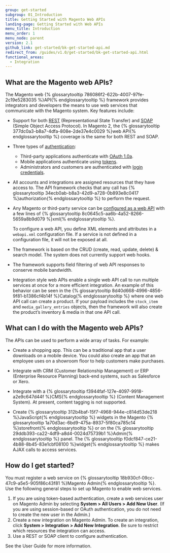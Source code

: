 ```yaml
---
group: get-started
subgroup: 01_Introduction
title: Getting Started with Magento Web APIs
landing-page: Getting Started with Web APIs
menu_title: Introduction
menu_order: 1
menu_node: parent
version: 2.1
github_link: get-started/bk-get-started-api.md
redirect_from: /guides/v1.0/get-started/bk-get-started-api.html
functional_areas:
  - Integration
---
```

<h2 id="whatare">What are the Magento web APIs?</h2>

The Magento web {% glossarytooltip 786086f2-622b-4007-97fe-2c19e5283035 %}API{% endglossarytooltip %} framework provides integrators and developers the means to use web services that communicate with the Magento system. Key features include:

* Support for both <a href="{{ page.baseurl }}/rest/bk-rest.html">REST</a> (Representational State Transfer) and <a href="{{ page.baseurl }}/soap/bk-soap.html">SOAP</a> (Simple Object Access Protocol). In Magento 2, the {% glossarytooltip 377dc0a3-b8a7-4dfa-808e-2de37e4c0029 %}web API{% endglossarytooltip %} coverage is the same for both REST and SOAP.

* Three types of <a href="{{ page.baseurl }}/get-started/authentication/gs-authentication.html">authentication</a>:
	* Third-party applications authenticate with <a href="{{ page.baseurl }}/get-started/authentication/gs-authentication-oauth.html">OAuth 1.0a</a>.
	* Mobile applications authenticate using <a href="{{ page.baseurl }}/get-started/authentication/gs-authentication-token.html">tokens</a>.
	* Administrators and customers are authenticated with <a href="{{ page.baseurl }}/get-started/authentication/gs-authentication-token.html">login credentials</a>.

* All accounts and integrations are assigned resources that they have access to. The API framework checks that any call has {% glossarytooltip 34ecb0ab-b8a3-42d9-a728-0b893e8c0417 %}authorization{% endglossarytooltip %} to perform the request.

* Any Magento or third-party service can be <a href="{{ page.baseurl }}/extension-dev-guide/service-contracts/service-to-web-service.html">configured as a web API</a> with a few lines of {% glossarytooltip 8c0645c5-aa6b-4a52-8266-5659a8b9d079 %}xml{% endglossarytooltip %}.

	 To configure a web API, you define XML elements and attributes in a `webapi.xml` configuration file. If a service is not defined in a configuration file, it will not be exposed at all.
* The framework is based on the CRUD (create, read, update, delete) & search model. The system does not currently support web hooks.

* The framework supports field filtering of web API responses to conserve mobile bandwidth.

* Integration style web APIs enable a single web API call to run multiple services at once for a more efficient integration.  An example of this behavior can be seen in the {% glossarytooltip 8d40d668-4996-4856-9f81-b1386cf4b14f %}Catalog{% endglossarytooltip %} where one web API call can create a product. If your payload includes the `stock_item` and `media_gallery_entries` objects, then the framework will also create the product’s inventory & media in that one API call.


<h2 id="uses">What can I do with the Magento web APIs?</h2>

The APIs can be used to perform a wide array of tasks. For example:

* Create a shopping app. This can be a traditional app that a user downloads on a mobile device. You could also create an app that an employee uses on a showroom floor to help customers make purchases.

* Integrate with CRM (Customer Relationship Management) or ERP (Enterprise Resource Planning) back-end systems, such as Salesforce or Xero.

* Integrate with a {% glossarytooltip f3944faf-127e-4097-9918-a2e9c647d44f %}CMS{% endglossarytooltip %} (Content Management System). At present, content tagging is not supported.

* Create {% glossarytooltip 312b4baf-15f7-4968-944e-c814d53de218 %}JavaScript{% endglossarytooltip %} widgets in the Magento {% glossarytooltip 1a70d3ac-6bd9-475a-8937-5f80ca785c14 %}storefront{% endglossarytooltip %} or on the {% glossarytooltip 29ddb393-ca22-4df9-a8d4-0024d75739b1 %}Admin{% endglossarytooltip %} panel. The {% glossarytooltip f0dcf847-ce21-4b88-8b45-83e1cbf08100 %}widget{% endglossarytooltip %} makes AJAX calls to access services.

<h2 id="procedure">How do I get started?</h2>

You must register a web service on {% glossarytooltip 18b930cf-09cc-47c9-a5e5-905f86c43f81 %}Magento Admin{% endglossarytooltip %}. Use the following general steps to set up Magento to enable web services.

1. If you are using token-based authentication, create a web services user on Magento Admin by selecting **System > All Users > Add New User**. (If you are using session-based or OAuth authentication, you do not need to create the new user in the Admin.)
2. Create a new integration on Magento Admin. To create an integration, click **System > Integration > Add New Integration**. Be sure to restrict which resources the integration can access.
3. Use a REST or SOAP client to configure authentication.

See the User Guide for more information.
